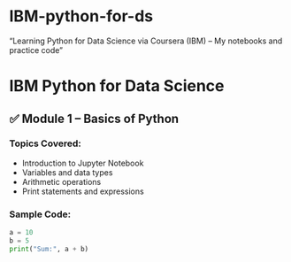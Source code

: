 # IBM-python-for-ds
“Learning Python for Data Science via Coursera (IBM) – My notebooks and practice code”
# IBM Python for Data Science

## ✅ Module 1 – Basics of Python

### Topics Covered:
- Introduction to Jupyter Notebook
- Variables and data types
- Arithmetic operations
- Print statements and expressions

### Sample Code:
```python
a = 10
b = 5
print("Sum:", a + b)



